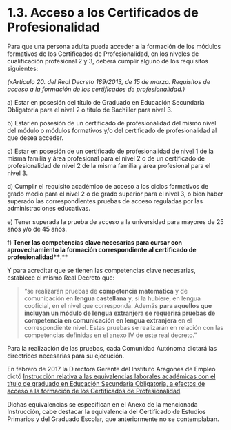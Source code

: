 # 1.3. Acceso a los Certificados de Profesionalidad

Para que una persona adulta pueda acceder a la formación de los módulos formativos de los Certificados de Profesionalidad, en los niveles de cualificación profesional 2 y 3, deberá cumplir alguno de los requisitos siguientes:

_\(«Artículo 20. del  Real Decreto 189/2013, de 15 de marzo.  Requisitos de acceso a la formación de los certificados de profesionalidad.\)_

a\) Estar en posesión del título de Graduado en Educación Secundaria Obligatoria para el nivel 2 o título de Bachiller para nivel 3.

b\) Estar en posesión de un certificado de profesionalidad del mismo nivel del módulo o módulos formativos y/o del certificado de profesionalidad al que desea acceder.

c\) Estar en posesión de un certificado de profesionalidad de nivel 1 de la misma familia y área profesional para el nivel 2 o de un certificado de profesionalidad de nivel 2 de la misma familia y área profesional para el nivel 3.

d\) Cumplir el requisito académico de acceso a los ciclos formativos de grado medio para el nivel 2 o de grado superior para el nivel 3, o bien haber superado las correspondientes pruebas de acceso reguladas por las administraciones educativas.

e\) Tener superada la prueba de acceso a la universidad para mayores de 25 años y/o de 45 años.

f\) **Tener las competencias clave necesarias para cursar con aprovechamiento la formación correspondiente al certificado de profesionalidad\*\***.\*\*

Y para acreditar que se tienen las competencias clave necesarias, establece el mismo Real Decreto que:

> “se realizarán pruebas de **competencia matemática** y de comunicación en **lengua castellana** y, si la hubiere, en lengua cooficial, en el nivel que corresponda. Además **para aquellos que incluyan un módulo de lengua extranjera se requerirá pruebas de competencia en comunicación en lengua extranjera** en el correspondiente nivel. Estas pruebas se realizarán en relación con las competencias definidas en el anexo IV de este real decreto.”

Para la realización de las pruebas, cada Comunidad Autónoma dictará las  directrices necesarias para su ejecución.

En febrero de 2017 la Directora Gerente del Instituto Aragonés de Empleo dictó [Instrucción relativa a las equivalencias laborales académicas con el título de graduado en Educación Secundaria Obligatoria, a efectos de acceso a la formación de los Certificados de Profesionalidad](https://github.com/catedu/formacion-de-entrada-en-educacion-de-personas-adultas/blob/master/InstruccionesEquivalencias_2017.pdf).

Dichas equivalencias se especifican en el Anexo de la mencionada Instrucción, cabe destacar la equivalencia del Certificado de Estudios Primarios y del Graduado Escolar, que anteriormente no se contemplaban.

